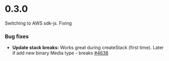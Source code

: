 # 0.3.0

Switching to AWS sdk-js. Fixing

### Bug fixes
* **Update stack breaks:** Works great during createStack (first time). Later if add new binary Media type - breaks [#4638](https://github.com/maciejtreder/serverless-apigw-binary/issues/1)

